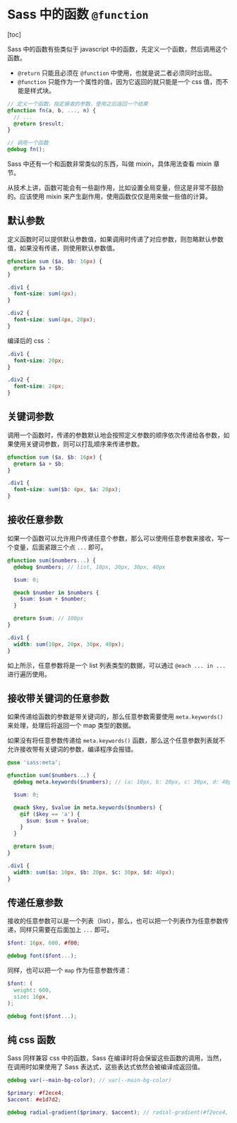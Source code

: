 
# Sass 中的函数 `@function`

[toc]

Sass 中的函数有些类似于 javascript 中的函数，先定义一个函数，然后调用这个函数。

- `@return` 只能且必须在 `@function` 中使用，也就是说二者必须同时出现。
- `@function` 只能作为一个属性的值，因为它返回的就只能是一个 css 值，而不能是样式块。

```scss
// 定义一个函数，指定接收的参数，使用之后返回一个结果
@function fn(a, b, ..., n) {
  // ...
  @return $result;
}

// 调用一个函数
@debug fn();
```

Sass 中还有一个和函数非常类似的东西，叫做 mixin，具体用法查看 mixin 章节。

从技术上讲，函数可能会有一些副作用，比如设置全局变量，但这是非常不鼓励的。应该使用 mixin 来产生副作用，使用函数仅仅是用来做一些值的计算。

## 默认参数

定义函数时可以提供默认参数值，如果调用时传递了对应参数，则忽略默认参数值，如果没有传递，则使用默认参数值。

```scss
@function sum ($a, $b: 16px) {
  @return $a + $b;
}

.div1 {
  font-size: sum(4px);
}

.div2 {
  font-size: sum(4px, 20px);
}
```

编译后的 css ：

```css
.div1 {
  font-size: 20px;
}

.div2 {
  font-size: 24px;
}
```

## 关键词参数

调用一个函数时，传递的参数默认地会按照定义参数的顺序依次传递给各参数，如果使用关键词参数，则可以打乱顺序来传递参数。

```scss
@function sum ($a, $b: 16px) {
  @return $a + $b;
}

.div1 {
  font-size: sum($b: 4px, $a: 20px);
}
```

## 接收任意参数

如果一个函数可以允许用户传递任意个参数，那么可以使用任意参数来接收，写一个变量，后面紧跟三个点 `...` 即可。

```scss
@function sum($numbers...) {
  @debug $numbers; // list, 10px, 20px, 30px, 40px

  $sum: 0;

  @each $number in $numbers {
    $sum: $sum + $number;
  }

  @return $sum; // 100px
}

.div1 {
  width: sum(10px, 20px, 30px, 40px);
}
```

如上所示，任意参数将是一个 list 列表类型的数据，可以通过 `@each ... in ...` 进行遍历使用。

## 接收带关键词的任意参数

如果传递给函数的参数是带关键词的，那么任意参数需要使用 `meta.keywords()` 来处理，处理后将返回一个 map 类型的数据。

如果没有将任意参数传递给 `meta.keywords()` 函数，那么这个任意参数列表就不允许接收带有关键词的参数，编译程序会报错。

```scss
@use 'sass:meta';

@function sum($numbers...) {
  @debug meta.keywords($numbers); // (a: 10px, b: 20px, c: 30px, d: 40px)

  $sum: 0;

  @each $key, $value in meta.keywords($numbers) {
    @if ($key == 'a') {
      $sum: $sum + $value;
    }
  }

  @return $sum;
}

.div1 {
  width: sum($a: 10px, $b: 20px, $c: 30px, $d: 40px);
}

```

## 传递任意参数

接收的任意参数可以是一个列表（list），那么，也可以把一个列表作为任意参数传递，同样只需要在后面加上 `...` 即可。

```scss
$font: 16px, 600, #f00;

@debug font($font...);
```

同样，也可以把一个 `map` 作为任意参数传递：

```scss
$font: (
  weight: 600,
  size: 16px,
);

@debug font($font...);
```

## 纯 css 函数

Sass 同样兼容 css 中的函数，Sass 在编译时将会保留这些函数的调用，当然，在调用时如果使用了 Sass 表达式，这些表达式依然会被编译成返回值。

```scss
@debug var(--main-bg-color); // var(--main-bg-color)

$primary: #f2ece4;
$accent: #e1d7d2;

@debug radial-gradient($primary, $accent); // radial-gradient(#f2ece4, #e1d7d2)
```
